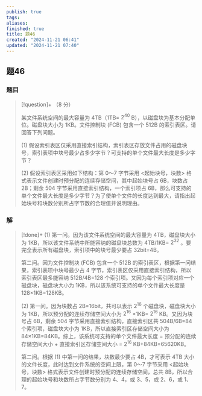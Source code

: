 ```yaml
---
publish: true
tags: 
aliases: 
finished: true
title: 题46
created: "2024-11-21 06:41"
updated: "2024-11-21 07:40"
---
```

## 题46
### 题目
> [!question]+
> （8 分）
> 
> 某文件系统空间的最大容量为 4TB（1TB= $2^{40}$ B），以磁盘块为基本分配单位。磁盘块大小为 1KB。文件控制块 (FCB) 包含一个 512B 的索引表区。请回答下列问题。
> 
> (1) 假设索引表区仅采用直接索引结构，索引表区存放文件占用的磁盘块号，索引表项中块号最少占多少字节？可支持的单个文件最大长度是多少字节？
> 
> (2) 假设索引表区采用如下结构：第 0～7 字节采用 <起始块号，块数> 格式表示文件创建时预分配的连续存储空间，其中起始块号占 6B，块数占 2B；剩余 504 字节采用直接索引结构，一个索引项占 6B，那么可支持的单个文件最大长度是多少字节？为了使单个文件的长度达到最大，请指出起始块号和块数分别所占字节数的合理值并说明理由。
### 解
> [!done]+
> (1) 第一问。因为该文件系统空间的最大容量为 4TB，磁盘块大小为 1KB，所以该文件系统中所能容纳的磁盘块总数为 4TB/1KB= $2^{32}$ 。要完全表示所有磁盘块，索引项中的块号最少要占 32bit=4B。
> 
> 第二问。因为文件控制块 (FCB) 包含一个 512B 的索引表区，根据第一问结果，索引表项中块号最少占 4 字节，索引表区仅采用直接索引结构，所以索引表区最多能容纳 512B/4B=128 个索引项。又因为每个索引项对应一个磁盘块，磁盘块大小为 1KB，所以该系统可支持的单个文件最大长度是 128×1KB=128KB。
> 
> (2) 第一问。因为块数占 2B=16bit，共可以表示 $2^{16}$ 个磁盘块，磁盘块大小为 1KB，所以预分配的连续存储空间大小为 $2^{16}$ ×1KB= $2^{16}$ KB。又因为块号占 6B，剩余 504 字节采用直接索引结构，直接索引区共 504B/6B=84 个索引项，磁盘块大小为 1KB，所以直接索引区存储空间大小为 84×1KB=84KB。综上，该系统可支持的单个文件最大长度 = 预分配的连续存储空间大小 + 直接索引区存储空间大小 = $2^{16}$ KB+84KB=65620KB。
> 
> 第二问。根据 (1) 中第一问的结果，块数最少要占 4B，才可表示 4TB 大小的文件长度，此时达到文件系统的空间上限，第 0～7 字节采用 <起始块号，块数> 格式表示文件创建时预分配的连续存储空间，总共 8B，所以合理的起始块号和块数所占字节数分别为 4、4，或 3、5，或 2、6，或 1、7。
